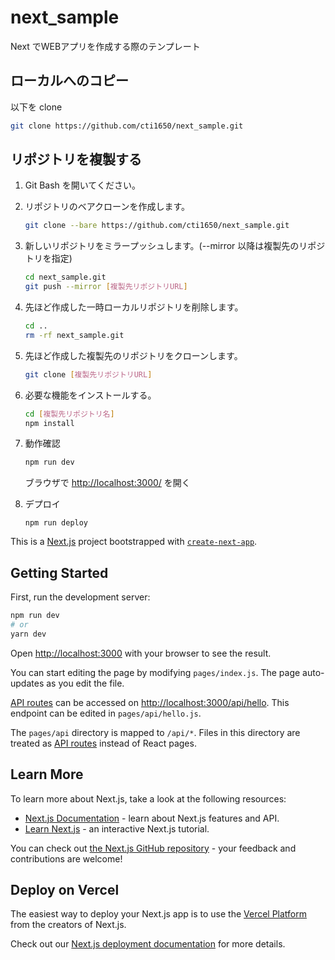 # next_sample

Next でWEBアプリを作成する際のテンプレート

## ローカルへのコピー

以下を clone  
```bash
git clone https://github.com/cti1650/next_sample.git
```

## リポジトリを複製する

1. Git Bash を開いてください。

2. リポジトリのベアクローンを作成します。   
   ```bash
   git clone --bare https://github.com/cti1650/next_sample.git
   ```

3. 新しいリポジトリをミラープッシュします。(--mirror 以降は複製先のリポジトリを指定)  
   ```bash
   cd next_sample.git
   git push --mirror [複製先リポジトリURL]
   ```

4. 先ほど作成した一時ローカルリポジトリを削除します。  
   ```bash
   cd ..
   rm -rf next_sample.git
   ```
   
5. 先ほど作成した複製先のリポジトリをクローンします。  
   ```bash
   git clone [複製先リポジトリURL]
   ```
   
6. 必要な機能をインストールする。  
   ```bash
   cd [複製先リポジトリ名]
   npm install
   ```
   
7. 動作確認  
   ```bash
   npm run dev
   ```
   
   ブラウザで [http://localhost:3000/](http://localhost:3000/) を開く
   
8. デプロイ
   ```
   npm run deploy
   ```


This is a [Next.js](https://nextjs.org/) project bootstrapped with [`create-next-app`](https://github.com/vercel/next.js/tree/canary/packages/create-next-app).

## Getting Started

First, run the development server:

```bash
npm run dev
# or
yarn dev
```

Open [http://localhost:3000](http://localhost:3000) with your browser to see the result.

You can start editing the page by modifying `pages/index.js`. The page auto-updates as you edit the file.

[API routes](https://nextjs.org/docs/api-routes/introduction) can be accessed on [http://localhost:3000/api/hello](http://localhost:3000/api/hello). This endpoint can be edited in `pages/api/hello.js`.

The `pages/api` directory is mapped to `/api/*`. Files in this directory are treated as [API routes](https://nextjs.org/docs/api-routes/introduction) instead of React pages.

## Learn More

To learn more about Next.js, take a look at the following resources:

- [Next.js Documentation](https://nextjs.org/docs) - learn about Next.js features and API.
- [Learn Next.js](https://nextjs.org/learn) - an interactive Next.js tutorial.

You can check out [the Next.js GitHub repository](https://github.com/vercel/next.js/) - your feedback and contributions are welcome!

## Deploy on Vercel

The easiest way to deploy your Next.js app is to use the [Vercel Platform](https://vercel.com/import?utm_medium=default-template&filter=next.js&utm_source=create-next-app&utm_campaign=create-next-app-readme) from the creators of Next.js.

Check out our [Next.js deployment documentation](https://nextjs.org/docs/deployment) for more details.
